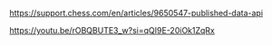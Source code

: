 https://support.chess.com/en/articles/9650547-published-data-api 

https://youtu.be/rOBQBUTE3_w?si=qQI9E-20iOk1ZqRx 
